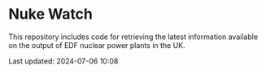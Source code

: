 # Nuke Watch

This repository includes code for retrieving the latest information available on the output of EDF nuclear power plants in the UK.

Last updated: 2024-07-06 10:08